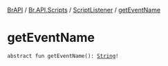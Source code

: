 [BrAPI](../../index.md) / [Br.API.Scripts](../index.md) / [ScriptListener](index.md) / [getEventName](./get-event-name.md)

# getEventName

`abstract fun getEventName(): `[`String`](https://kotlinlang.org/api/latest/jvm/stdlib/kotlin/-string/index.html)`!`